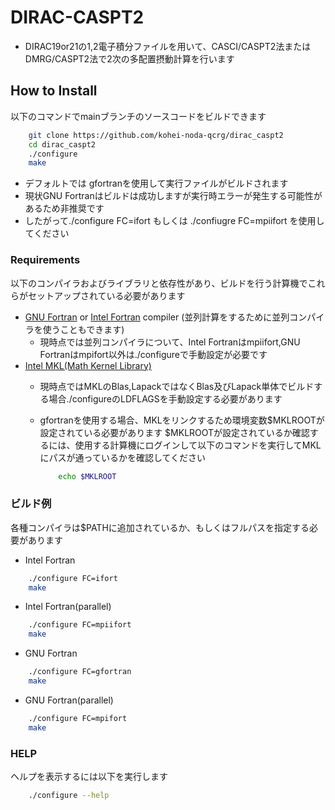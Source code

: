 # DIRAC-CASPT2

- DIRAC19or21の1,2電子積分ファイルを用いて、CASCI/CASPT2法またはDMRG/CASPT2法で2次の多配置摂動計算を行います

## How to Install

以下のコマンドでmainブランチのソースコードをビルドできます

```sh
    git clone https://github.com/kohei-noda-qcrg/dirac_caspt2
    cd dirac_caspt2
    ./configure
    make
```

- デフォルトでは gfortranを使用して実行ファイルがビルドされます
- 現状GNU Fortranはビルドは成功しますが実行時エラーが発生する可能性があるため非推奨です
- したがって./configure FC=ifort もしくは ./confiugre FC=mpiifort を使用してください

### Requirements

以下のコンパイラおよびライブラリと依存性があり、ビルドを行う計算機でこれらがセットアップされている必要があります

- [GNU Fortran](https://gcc.gnu.org/fortran/) or [Intel Fortran](https://www.intel.com/content/www/us/en/developer/tools/oneapi/fortran-compiler.html) compiler (並列計算をするために並列コンパイラを使うこともできます)
  - 現時点では並列コンパイラについて、Intel Fortranはmpiifort,GNU Fortranはmpifort以外は./configureで手動設定が必要です
- [Intel MKL(Math Kernel Library)](https://www.intel.com/content/www/us/en/develop/documentation/get-started-with-mkl-for-dpcpp/top.html)
  - 現時点ではMKLのBlas,LapackではなくBlas及びLapack単体でビルドする場合./configureのLDFLAGSを手動設定する必要があります
  - gfortranを使用する場合、MKLをリンクするため環境変数\$MKLROOTが設定されている必要があります
    \$MKLROOTが設定されているか確認するには、使用する計算機にログインして以下のコマンドを実行してMKLにパスが通っているかを確認してください

    ```sh
        echo $MKLROOT
    ```

### ビルド例

各種コンパイラは\$PATHに追加されているか、もしくはフルパスを指定する必要があります

- Intel Fortran

```sh
    ./configure FC=ifort
    make
```

- Intel Fortran(parallel)

```sh
    ./configure FC=mpiifort
    make
```

- GNU Fortran

```sh
    ./configure FC=gfortran
    make
```

- GNU Fortran(parallel)

```sh
    ./configure FC=mpifort
    make
```

### HELP

ヘルプを表示するには以下を実行します

```sh
    ./configure --help
```
